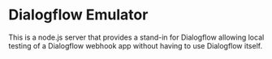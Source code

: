 # Dialogflow Emulator

This is a node.js server that provides a stand-in for Dialogflow allowing local testing of a Dialogflow webhook app without having to use Dialogflow itself.